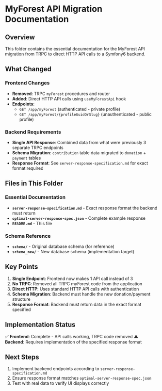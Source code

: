 # MyForest API Migration Documentation

## Overview

This folder contains the essential documentation for the MyForest API migration from TRPC to direct HTTP API calls to a Symfony6 backend.

## What Changed

### Frontend Changes
- **Removed**: TRPC `myForest` procedures and router
- **Added**: Direct HTTP API calls using `useMyForestApi` hook
- **Endpoints**: 
  - `GET /app/myForest` (authenticated - private profile)
  - `GET /app/myForest/{profileGuidOrSlug}` (unauthenticated - public profile)

### Backend Requirements
- **Single API Response**: Combined data from what were previously 3 separate TRPC endpoints
- **Schema Migration**: `contribution` table data migrated to `donation` + `payment` tables
- **Response Format**: See `server-response-specification.md` for exact format required

## Files in This Folder

### Essential Documentation
- **`server-response-specification.md`** - Exact response format the backend must return
- **`optimal-server-response-spec.json`** - Complete example response
- **`README.md`** - This file

### Schema Reference
- **`schema/`** - Original database schema (for reference)
- **`schema_new/`** - New database schema (implementation target)

## Key Points

1. **Single Endpoint**: Frontend now makes 1 API call instead of 3
2. **No TRPC**: Removed all TRPC myForest code from the application
3. **Direct HTTP**: Uses standard HTTP API calls with authentication
4. **Schema Migration**: Backend must handle the new donation/payment structure
5. **Response Format**: Backend must return data in the exact format specified

## Implementation Status

✅ **Frontend**: Complete - API calls working, TRPC code removed
⚠️ **Backend**: Requires implementation of the specified response format

## Next Steps

1. Implement backend endpoints according to `server-response-specification.md`
2. Ensure response format matches `optimal-server-response-spec.json`
3. Test with real data to verify UI displays correctly